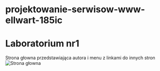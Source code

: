 # projektowanie-serwisow-www-ellwart-185ic
# Laboratorium nr1
Strona głowna przedstawiająca autora i menu z linkami do innych stron
![Strona głowna](C:\Users\Dawid\Desktop\HTML\stronaglowna.PNG "Philadelphia's Magic Gardens")
